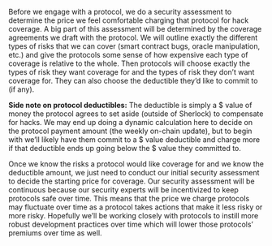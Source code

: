 Before we engage with a protocol, we do a security assessment to determine the price we feel comfortable charging that protocol for hack coverage. A big part of this assessment will be determined by the coverage agreements we draft with the protocol. We will outline exactly the different types of risks that we can cover (smart contract bugs, oracle manipulation, etc.) and give the protocols some sense of how expensive each type of coverage is relative to the whole. Then protocols will choose exactly the types of risk they want coverage for and the types of risk they don’t want coverage for. They can also choose the deductible they’d like to commit to (if any).

**Side note on protocol deductibles:** The deductible is simply a $ value of money the protocol agrees to set aside (outside of Sherlock) to compensate for hacks. We may end up doing a dynamic calculation here to decide on the protocol payment amount (the weekly on-chain update), but to begin with we’ll likely have them commit to a $ value deductible and charge more if that deductible ends up going below the $ value they committed to. 

Once we know the risks a protocol would like coverage for and we know the deductible amount, we just need to conduct our initial security assessment to decide the starting price for coverage. Our security assessment will be continuous because our security experts will be incentivized to keep protocols safe over time. This means that the price we charge protocols may fluctuate over time as a protocol takes actions that make it less risky or more risky. Hopefully we’ll be working closely with protocols to instill more robust development practices over time which will lower those protocols’ premiums over time as well.

